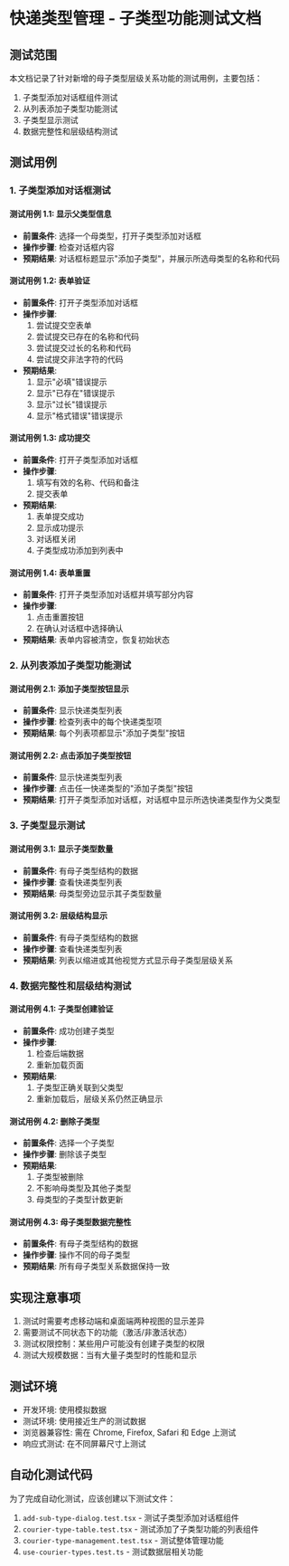 # 快递类型管理 - 子类型功能测试文档

## 测试范围

本文档记录了针对新增的母子类型层级关系功能的测试用例，主要包括：

1. 子类型添加对话框组件测试
2. 从列表添加子类型功能测试
3. 子类型显示测试
4. 数据完整性和层级结构测试

## 测试用例

### 1. 子类型添加对话框测试

#### 测试用例 1.1: 显示父类型信息

- **前置条件**: 选择一个母类型，打开子类型添加对话框
- **操作步骤**: 检查对话框内容
- **预期结果**: 对话框标题显示"添加子类型"，并展示所选母类型的名称和代码

#### 测试用例 1.2: 表单验证

- **前置条件**: 打开子类型添加对话框
- **操作步骤**:
  1. 尝试提交空表单
  2. 尝试提交已存在的名称和代码
  3. 尝试提交过长的名称和代码
  4. 尝试提交非法字符的代码
- **预期结果**:
  1. 显示"必填"错误提示
  2. 显示"已存在"错误提示
  3. 显示"过长"错误提示
  4. 显示"格式错误"错误提示

#### 测试用例 1.3: 成功提交

- **前置条件**: 打开子类型添加对话框
- **操作步骤**:
  1. 填写有效的名称、代码和备注
  2. 提交表单
- **预期结果**:
  1. 表单提交成功
  2. 显示成功提示
  3. 对话框关闭
  4. 子类型成功添加到列表中

#### 测试用例 1.4: 表单重置

- **前置条件**: 打开子类型添加对话框并填写部分内容
- **操作步骤**:
  1. 点击重置按钮
  2. 在确认对话框中选择确认
- **预期结果**: 表单内容被清空，恢复初始状态

### 2. 从列表添加子类型功能测试

#### 测试用例 2.1: 添加子类型按钮显示

- **前置条件**: 显示快递类型列表
- **操作步骤**: 检查列表中的每个快递类型项
- **预期结果**: 每个列表项都显示"添加子类型"按钮

#### 测试用例 2.2: 点击添加子类型按钮

- **前置条件**: 显示快递类型列表
- **操作步骤**: 点击任一快递类型的"添加子类型"按钮
- **预期结果**: 打开子类型添加对话框，对话框中显示所选快递类型作为父类型

### 3. 子类型显示测试

#### 测试用例 3.1: 显示子类型数量

- **前置条件**: 有母子类型结构的数据
- **操作步骤**: 查看快递类型列表
- **预期结果**: 母类型旁边显示其子类型数量

#### 测试用例 3.2: 层级结构显示

- **前置条件**: 有母子类型结构的数据
- **操作步骤**: 查看快递类型列表
- **预期结果**: 列表以缩进或其他视觉方式显示母子类型层级关系

### 4. 数据完整性和层级结构测试

#### 测试用例 4.1: 子类型创建验证

- **前置条件**: 成功创建子类型
- **操作步骤**:
  1. 检查后端数据
  2. 重新加载页面
- **预期结果**:
  1. 子类型正确关联到父类型
  2. 重新加载后，层级关系仍然正确显示

#### 测试用例 4.2: 删除子类型

- **前置条件**: 选择一个子类型
- **操作步骤**: 删除该子类型
- **预期结果**:
  1. 子类型被删除
  2. 不影响母类型及其他子类型
  3. 母类型的子类型计数更新

#### 测试用例 4.3: 母子类型数据完整性

- **前置条件**: 有母子类型结构的数据
- **操作步骤**: 操作不同的母子类型
- **预期结果**: 所有母子类型关系数据保持一致

## 实现注意事项

1. 测试时需要考虑移动端和桌面端两种视图的显示差异
2. 需要测试不同状态下的功能（激活/非激活状态）
3. 测试权限控制：某些用户可能没有创建子类型的权限
4. 测试大规模数据：当有大量子类型时的性能和显示

## 测试环境

- 开发环境: 使用模拟数据
- 测试环境: 使用接近生产的测试数据
- 浏览器兼容性: 需在 Chrome, Firefox, Safari 和 Edge 上测试
- 响应式测试: 在不同屏幕尺寸上测试

## 自动化测试代码

为了完成自动化测试，应该创建以下测试文件：

1. `add-sub-type-dialog.test.tsx` - 测试子类型添加对话框组件
2. `courier-type-table.test.tsx` - 测试添加了子类型功能的列表组件
3. `courier-type-management.test.tsx` - 测试整体管理功能
4. `use-courier-types.test.ts` - 测试数据层相关功能
